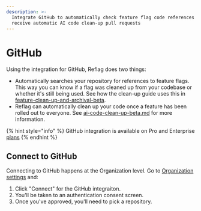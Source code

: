 ```yaml
---
description: >-
  Integrate GitHub to automatically check feature flag code references and
  receive automatic AI code clean-up pull requests
---
```


# GitHub

Using the integration for GitHub, Reflag does two things:

* Automatically searches your repository for references to feature flags. This way you can know if a flag was cleaned up from your codebase or whether it's still being used. See how the clean-up guide uses this in [feature-clean-up-and-archival-beta](../product-handbook/feature-clean-up-and-archival-beta/ "mention").
* Reflag can automatically clean up your code once a feature has been rolled out to everyone. See [ai-code-clean-up-beta.md](../product-handbook/feature-clean-up-and-archival-beta/ai-code-clean-up-beta.md "mention") for more information.

{% hint style="info" %}
GitHub integration is available on Pro and Enterprise [plans](https://reflag.com/pricing)
{% endhint %}

## Connect to GitHub

Connecting to GitHub happens at the Organization level. Go to [Organization settings](https://app.reflag.com/env-current/settings/org-integrations) and:

1. Click "Connect" for the GitHub integraiton.
2. You'll be taken to an authentication consent screen.
3. Once you've approved, you'll need to pick a repository.
